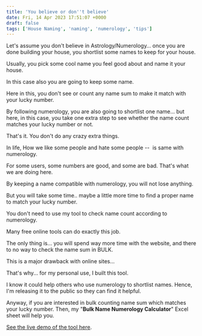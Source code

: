 ```yaml
---
title: 'You believe or don''t believe'
date: Fri, 14 Apr 2023 17:51:07 +0000
draft: false
tags: ['House Naming', 'naming', 'numerology', 'tips']
---
```


Let's assume you don't believe in Astrology/Numerology… once you are done building your house, you shortlist some names to keep for your house.

Usually, you pick some cool name you feel good about and name it your house.

In this case also you are going to keep some name.

Here in this, you don't see or count any name sum to make it match with your lucky number.

By following numerology, you are also going to shortlist one name… but here, in this case, you take one extra step to see whether the name count matches your lucky number or not.

That's it. You don't do any crazy extra things. 

In life, How we like some people and hate some people --  is same with numerology.

For some users, some numbers are good, and some are bad. That's what we are doing here. 

By keeping a name compatible with numerology, you will not lose anything. 

But you will take some time.. maybe a little more time to find a proper name to match your lucky number.

You don't need to use my tool to check name count according to numerology. 

Many free online tools can do exactly this job.

The only thing is… you will spend way more time with the website, and there to no way to check the name sum in BULK.

This is a major drawback with online sites… 

That's why... for my personal use, I built this tool. 

I know it could help others who use numerology to shortlist names. Hence, I'm releasing it to the public so they can find it helpful.

Anyway, if you are interested in bulk counting name sum which matches your lucky number. Then, my "**Bulk Name Numerology Calculator**" Excel sheet will help you.

[See the live demo of the tool here](https://houseconstructionguide.com/bulk-name-numerology-calculator/).